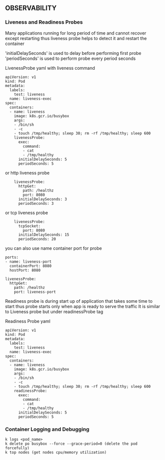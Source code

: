 ## OBSERVABILITY


### Liveness and Readiness Probes

Many applications running for long period of time and cannot recover except restarting thus liveness probe helps to detect it and restart the container

'initialDelaySeconds' is used to delay before performing first probe
'periodSeconds' is used to perform probe every period seconds

LivenessProbe yaml with liveness command

```
apiVersion: v1
kind: Pod
metadata:
  labels:
    test: liveness
  name: liveness-exec
spec:
  containers:
  - name: liveness
    image: k8s.gcr.io/busybox
    args:
    - /bin/sh
    - -c
    - touch /tmp/healthy; sleep 30; rm -rf /tmp/healthy; sleep 600
    livenessProbe:
      exec:
        command:
        - cat
        - /tmp/healthy
      initialDelaySeconds: 5
      periodSeconds: 5
```
or http liveness probe

```
    livenessProbe:
      httpGet:
        path: /healthz
        port: 8080
      initialDelaySeconds: 3
      periodSeconds: 3

```
or tcp liveness probe

```
    livenessProbe:
      tcpSocket:
        port: 8080
      initialDelaySeconds: 15
      periodSeconds: 20
```

you can also use name container port for probe

```
ports:
- name: liveness-port
  containerPort: 8080
  hostPort: 8080

livenessProbe:
  httpGet:
    path: /healthz
    port: liveness-port
```
Readiness probe is during start up of application that takes some time to start thus probe starts only when app is ready to serve the traffic
It is similar to Liveness probe but under readinessProbe tag

Readiness Probe yaml

```
apiVersion: v1
kind: Pod
metadata:
  labels:
    test: liveness
  name: liveness-exec
spec:
  containers:
  - name: liveness
    image: k8s.gcr.io/busybox
    args:
    - /bin/sh
    - -c
    - touch /tmp/healthy; sleep 30; rm -rf /tmp/healthy; sleep 600
    readinessProbe:
      exec:
        command:
        - cat
        - /tmp/healthy
      initialDelaySeconds: 5
      periodSeconds: 5
```

### Container Logging and Debugging

```
k logs <pod_name>
k delete po busybox --force --grace-period=0 (delete the pod forcefully)
k top nodes (get nodes cpu/memory utilization)
```







